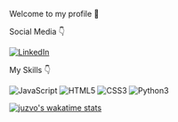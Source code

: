 Welcome to my profile 🤍

Social Media 👇

[![LinkedIn](https://img.shields.io/badge/LinkedIn-0077B5?style=for-the-badge&logo=linkedin&logoColor=white)](https://www.linkedin.com/in/juzvo/)

My Skills 👇

![JavaScript](https://img.shields.io/badge/JavaScript-F7DF1E?style=for-the-badge&logo=javascript&logoColor=black)
![HTML5](https://img.shields.io/badge/HTML5-E34F26?style=for-the-badge&logo=html5&logoColor=white)
![CSS3](	https://img.shields.io/badge/CSS3-1572B6?style=for-the-badge&logo=css3&logoColor=white)
![Python3](https://img.shields.io/badge/Python-14354C?style=for-the-badge&logo=python&logoColor=white)


[![juzvo's wakatime stats](https://github-readme-stats.vercel.app/api/juzvo?username=ffflabs)](https://github.com/anuraghazra/github-readme-stats)
